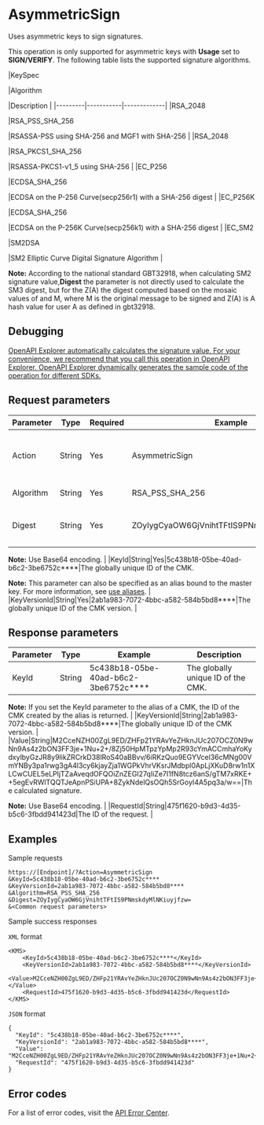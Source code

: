 # AsymmetricSign

Uses asymmetric keys to sign signatures.

This operation is only supported for asymmetric keys with **Usage** set to **SIGN/VERIFY**. The following table lists the supported signature algorithms.

|KeySpec

|Algorithm

|Description |
|---------|-----------|-------------|
|RSA\_2048

|RSA\_PSS\_SHA\_256

|RSASSA-PSS using SHA-256 and MGF1 with SHA-256 |
|RSA\_2048

|RSA\_PKCS1\_SHA\_256

|RSASSA-PKCS1-v1\_5 using SHA-256 |
|EC\_P256

|ECDSA\_SHA\_256

|ECDSA on the P-256 Curve\(secp256r1\) with a SHA-256 digest |
|EC\_P256K

|ECDSA\_SHA\_256

|ECDSA on the P-256K Curve\(secp256k1\) with a SHA-256 digest |
|EC\_SM2

|SM2DSA

|SM2 Elliptic Curve Digital Signature Algorithm |

**Note:** According to the national standard GBT32918, when calculating SM2 signature value,**Digest** the parameter is not directly used to calculate the SM3 digest, but for the Z\(A\) the digest computed based on the mosaic values of and M, where M is the original message to be signed and Z\(A\) is A hash value for user A as defined in gbt32918.

## Debugging

[OpenAPI Explorer automatically calculates the signature value. For your convenience, we recommend that you call this operation in OpenAPI Explorer. OpenAPI Explorer dynamically generates the sample code of the operation for different SDKs.](https://api.aliyun.com/#product=Kms&api=AsymmetricSign&type=RPC&version=2016-01-20)

## Request parameters

|Parameter|Type|Required|Example|Description|
|---------|----|--------|-------|-----------|
|Action|String|Yes|AsymmetricSign|The operation that you want to perform. Set the value to**AsymmetricSign**. |
|Algorithm|String|Yes|RSA\_PSS\_SHA\_256|The signature algorithm to use. |
|Digest|String|Yes|ZOyIygCyaOW6GjVnihtTFtIS9PNmskdyMlNKiuyjfzw=|Use**Algorithm**, which is the digest generated for the original message.

**Note:** Use Base64 encoding. |
|KeyId|String|Yes|5c438b18-05be-40ad-b6c2-3be6752c\*\*\*\*|The globally unique ID of the CMK.

**Note:** This parameter can also be specified as an alias bound to the master key. For more information, see [use aliases](~~68522~~). |
|KeyVersionId|String|Yes|2ab1a983-7072-4bbc-a582-584b5bd8\*\*\*\*|The globally unique ID of the CMK version. |

## Response parameters

|Parameter|Type|Example|Description|
|---------|----|-------|-----------|
|KeyId|String|5c438b18-05be-40ad-b6c2-3be6752c\*\*\*\*|The globally unique ID of the CMK.

**Note:** If you set the KeyId parameter to the alias of a CMK, the ID of the CMK created by the alias is returned. |
|KeyVersionId|String|2ab1a983-7072-4bbc-a582-584b5bd8\*\*\*\*|The globally unique ID of the CMK version. |
|Value|String|M2CceNZH00ZgL9ED/ZHFp21YRAvYeZHknJUc207OCZ0N9wNn9As4z2bON3FF3je+1Nu+2+/8Zj50HpMTpzYpMp2R93cYmACCmhaYoKydxylbyGzJR8y9likZRCrkD38lRoS40aBBvv/6iRKzQuo9EGYVcel36cMNg00VmYNBy3pa1rwg3gA4l3cy6kjayZja1WGPkVhrVKsrJMdbpl0ApLjXKuD8rw1n1XLCwCUEL5eLPljTZaAveqdOFQOiZnZEGI27qIiZe7I1fN8tcz6anS/gTM7xRKE++5egEvRWlTQQTJeApnPSiUPA+8ZykNdelQsOQh5SrGoyI4A5pq3a/w==|The calculated signature.

**Note:** Use Base64 encoding. |
|RequestId|String|475f1620-b9d3-4d35-b5c6-3fbdd941423d|The ID of the request. |

## Examples

Sample requests

```
https://[Endpoint]/?Action=AsymmetricSign
&KeyId=5c438b18-05be-40ad-b6c2-3be6752c****
&KeyVersionId=2ab1a983-7072-4bbc-a582-584b5bd8****
&Algorithm=RSA_PSS_SHA_256
&Digest=ZOyIygCyaOW6GjVnihtTFtIS9PNmskdyMlNKiuyjfzw=
&<Common request parameters>
```

Sample success responses

`XML` format

```
<KMS>
    <KeyId>5c438b18-05be-40ad-b6c2-3be6752c****</KeyId>
    <KeyVersionId>2ab1a983-7072-4bbc-a582-584b5bd8****</KeyVersionId>
    <Value>M2CceNZH00ZgL9ED/ZHFp21YRAvYeZHknJUc207OCZ0N9wNn9As4z2bON3FF3je+1Nu+2+/8Zj50HpMTpzYpMp2R93cYmACCmhaYoKydxylbyGzJR8y9likZRCrkD38lRoS40aBBvv/6iRKzQuo9EGYVcel36cMNg00VmYNBy3pa1rwg3gA4l3cy6kjayZja1WGPkVhrVKsrJMdbpl0ApLjXKuD8rw1n1XLCwCUEL5eLPljTZaAveqdOFQOiZnZEGI27qIiZe7I1fN8tcz6anS/gTM7xRKE++5egEvRWlTQQTJeApnPSiUPA+8ZykNdelQsOQh5SrGoyI4A5pq3a/w==</Value>
    <RequestId>475f1620-b9d3-4d35-b5c6-3fbdd941423d</RequestId>
</KMS>
```

`JSON` format

```
{
  "KeyId": "5c438b18-05be-40ad-b6c2-3be6752c****",
  "KeyVersionId": "2ab1a983-7072-4bbc-a582-584b5bd8****",
  "Value": "M2CceNZH00ZgL9ED/ZHFp21YRAvYeZHknJUc207OCZ0N9wNn9As4z2bON3FF3je+1Nu+2+/8Zj50HpMTpzYpMp2R93cYmACCmhaYoKydxylbyGzJR8y9likZRCrkD38lRoS40aBBvv/6iRKzQuo9EGYVcel36cMNg00VmYNBy3pa1rwg3gA4l3cy6kjayZja1WGPkVhrVKsrJMdbpl0ApLjXKuD8rw1n1XLCwCUEL5eLPljTZaAveqdOFQOiZnZEGI27qIiZe7I1fN8tcz6anS/gTM7xRKE++5egEvRWlTQQTJeApnPSiUPA+8ZykNdelQsOQh5SrGoyI4A5pq3a/w==",
  "RequestId": "475f1620-b9d3-4d35-b5c6-3fbdd941423d"
}
```

## Error codes

For a list of error codes, visit the [API Error Center](https://error-center.alibabacloud.com/status/product/Kms).

